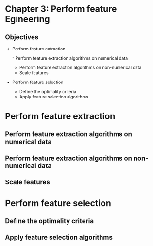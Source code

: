 # Chapter 3: Perform feature Egineering

## Objectives

- Perform feature extraction

   ⁻ Perform feature extraction algorithms on numerical data
   - Perform feature extraction algorithms on non-numerical data
   - Scale features

- Perform feature selection
   - Define the optimality criteria
   - Apply feature selection algorithms

# Perform feature extraction
## Perform feature extraction algorithms on numerical data
## Perform feature extraction algorithms on non-numerical data
## Scale features

# Perform feature selection
##  Define the optimality criteria
## Apply feature selection algorithms